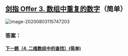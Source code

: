 ## [剑指 Offer 3. 数组中重复的数字](https://leetcode-cn.com/problems/shu-zu-zhong-zhong-fu-de-shu-zi-lcof)（简单）

![image-20200803115747203](C:\Users\Administrator\AppData\Roaming\Typora\typora-user-images\image-20200803115747203.png)



### 答案：



#### [下一题（4. 二维数组中的查找）(简单)](https://github.com/sdwwld/leetCode/blob/master/src/main/java/com/wld/java/offer/剑指Offer04.md)